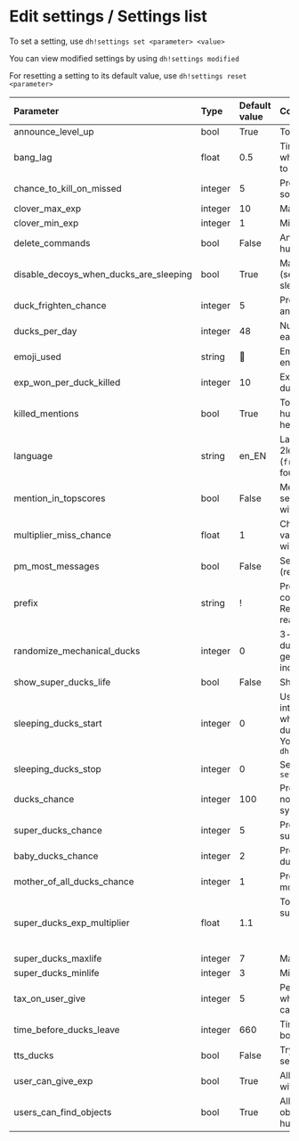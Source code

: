 # Edit settings / Settings list

To set a setting, use `dh!settings set <parameter> <value>`

You can view modified settings by using `dh!settings modified`

For resetting a setting to its default value, use `dh!settings reset <parameter>`

| Parameter | Type | Default value | Comment |
| :--- | :--- | :--- | :--- |
| announce\_level\_up | bool | True | Toggle the level up/down announcements |
| bang\_lag | float | 0.5 | Time in seconds between a hunter’s shot and what happens. This can be disabled by setting it to 0. |
| chance\_to\_kill\_on\_missed | integer | 5 | Probability in percent that a hunter will kill someone when missing a shot |
| clover\_max\_exp | integer | 10 | Maximum experience bonus given by a clover |
| clover\_min\_exp | integer | 1 | Minimum experience bonus given by a clover |
| delete\_commands | bool | False | Anti-flood parameter: delete commands from hunters after execution |
| disable\_decoys\_when\_ducks\_are\_sleeping | bool | True | Make decoys ineffective when ducks are sleeping \(see sleeping\_ducks\_start and sleeping\_ducks\_stop\) |
| duck\_frighten\_chance | integer | 5 | Probability in percent that a duck will get afraid and fly off when a hunter shoots at him |
| ducks\_per\_day | integer | 48 | Number of ducks that will spawn on a channel each day |
| emoji\_used | string | :duck: | Emoji used by the bot if the emoji\_ducks setting is enabled |
| exp\_won\_per\_duck\_killed | integer | 10 | Experience points earned by a hunter per killed duck |
| killed\_mentions | bool | True | Toggle mentioning people that get shot by other hunters. It can be annoying, so you can disable it here. |
| language | string | en\_EN | Language used by the bot. Use the format 2letterslanguagecode\_2LETTERSCOUNTRYCODE \(`fr_FR`, `hu_HU`, `en_US`…\). If the language is not found, this will default to English. |
| mention\_in\_topscores | bool | False | Mention hunters in the topscores \(this does NOT send notifications\). It can break the scoreboard with long names. |
| multiplier\_miss\_chance | float | 1 | Change the chance to miss on shooting. A lower value will make hunter miss less, a higher value will make hunter miss more. |
| pm\_most\_messages | bool | False | Send non-essential answers by PM to a hunter \(reload, shop…\) |
| prefix | string | ! | Prefix used by the bot. If DuckHunt commands conflict with another bot, you can change it here. Regardless of this setting, DuckHunt will always react to the prefix dh! |
| randomize\_mechanical\_ducks | integer | 0 | 3-level parameter. If it’s set at 0, a mechanical duck will have a set look. If set to 1, his shout will get randomized. At 2, the mechanical duck will be indistinguishable from a normal one. |
| show\_super\_ducks\_life | bool | False | Show super ducks life when they aren’t killed |
| sleeping\_ducks\_start | integer | 0 | Used with sleeping\_ducks\_stop to define an interval using military time hours \(24h format\) where the ducks won’t spawn. The ducks\_per\_day setting will STILL be respected. You must only enter hours in UTC. Example : `dh!settings set sleeping_ducks_start 22` |
| sleeping\_ducks\_stop | integer | 0 | See sleeping\_ducks\_start. Example : `dh!settings set sleeping_ducks_stop 10` |
| ducks\_chance | integer | 100 | Probability that a duck that spawns will be a normal duck \(this is a weighted probability system\) |
| super\_ducks\_chance | integer | 5 | Probability that a duck that spawns will be a super duck |
| baby\_ducks\_chance | integer | 2 | Probability that a duck that spawns will be a baby duck |
| mother\_of\_all\_ducks\_chance | integer | 1 | Probability that a duck that spawns will be a mother of all ducks |
| super\_ducks\_exp\_multiplier | float | 1.1 | To get experience earned when a hunter kills a superduck, we use the formula  $$rounded\_integer(exp\_won\_per\_duck\_killed * super\_ducks\_exp\_multiplier * duck\_life)$$  |
| super\_ducks\_maxlife | integer | 7 | Maximum life of a super duck |
| super\_ducks\_minlife | integer | 3 | Minimum life of a super duck |
| tax\_on\_user\_give | integer | 5 | Percentage of exp that will be taken as a tax when a player uses the send\_exp command. This can be disabled by setting it to 0. |
| time\_before\_ducks\_leave | integer | 660 | Time in seconds before a duck leaves of boredom if he isn’t killed. |
| tts\_ducks | bool | False | Try to speak when ducks appear. Experimental setting. |
| user\_can\_give\_exp | bool | True | Allow users to send each other experience points with the send\_exp command. |
| users\_can\_find\_objects | bool | True | Allow users to find objects in bushes. Some objects are trash, some objects will benefit the hunter. |

